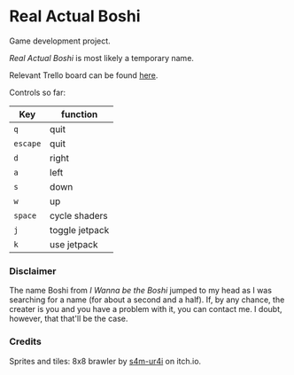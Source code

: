 # Real Actual Boshi

Game development project.

*Real Actual Boshi* is most likely a temporary name.

Relevant Trello board can be found [here](https://trello.com/invite/b/qVpFcz8k/824db20edfa21748fee5ae446dbb369f/real-actual-boshi).

Controls so far:

|   Key    |    function    |
|----------|----------------|
| `q`	   | quit           |
| `escape` | quit           |
| `d`	   | right          |
| `a`      | left           |
| `s`      | down           |
| `w`      | up             |
| `space`  | cycle shaders  |
| `j`      | toggle jetpack |
| `k`      | use jetpack    |

### Disclaimer
The name Boshi from *I Wanna be the Boshi* jumped to my head as I was searching for a name (for about a second and a half). If, by any chance, the creater is you and you have a problem with it, you can contact me. I doubt, however, that that'll be the case.

### Credits
Sprites and tiles: 8x8 brawler by [s4m-ur4i](https://s4m-ur4i.itch.io/free-sprites-elements-8x8-retro-pixelart-platformer-brawler) on itch.io.

